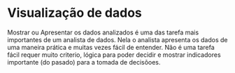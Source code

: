 # Visualização de dados
 
Mostrar ou Apresentar os dados analizados é uma das tarefa mais importantes de um analista de dados. Nela o analista apresenta os dados de uma maneira prática e muitas vezes fácil de entender. Não é uma tarefa fácil requer muito criterio, lógica para poder decidir e mostrar indicadores importante (do pasado) para a tomada de decisõoes. 
